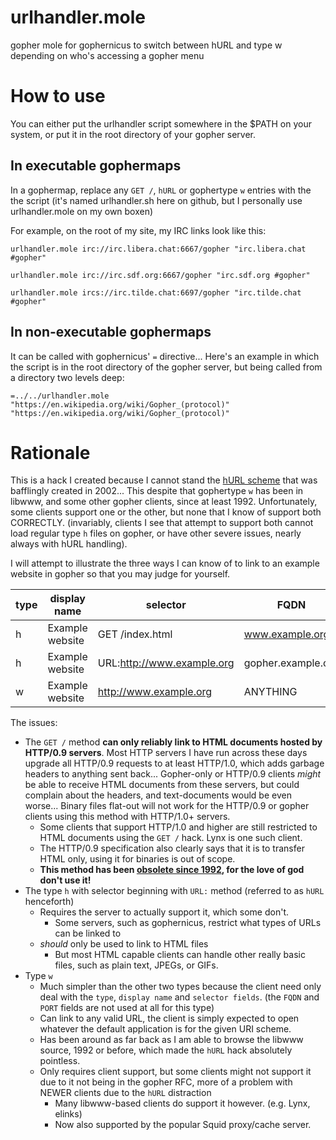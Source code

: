 # urlhandler.mole
gopher mole for gophernicus to switch between hURL and type w depending on who's accessing a gopher menu

# How to use

You can either put the urlhandler script somewhere in the $PATH on your system, or put it in the root directory of your gopher server.

## In executable gophermaps

In a gophermap, replace any `GET /`, `hURL` or gophertype `w` entries with the the script (it's named urlhandler.sh here on github, but I personally use urlhandler.mole on my own boxen)

For example, on the root of my site, my IRC links look like this:

`urlhandler.mole irc://irc.libera.chat:6667/gopher "irc.libera.chat #gopher"`

`urlhandler.mole irc://irc.sdf.org:6667/gopher "irc.sdf.org #gopher"`

`urlhandler.mole ircs://irc.tilde.chat:6697/gopher "irc.tilde.chat #gopher"`

## In non-executable gophermaps

It can be called with gophernicus' `=` directive... Here's an example in which the script is in the root directory of the gopher server, but being called from a directory two levels deep:

`=../../urlhandler.mole "https://en.wikipedia.org/wiki/Gopher_(protocol)" "https://en.wikipedia.org/wiki/Gopher_(protocol)"`

# Rationale

This is a hack I created because I cannot stand the [hURL scheme](http://gopher.quux.org:70/Archives/Mailing%20Lists/gopher/gopher.2002-02%7C/MBOX-MESSAGE/34) that was bafflingly created in 2002... This despite that gophertype `w` has been in libwww, and some other gopher clients, since at least 1992.
Unfortunately, some clients support one or the other, but none that I know of support both CORRECTLY. (invariably, clients I see that attempt to support both cannot load regular type `h` files on gopher, or have other severe issues, nearly always with hURL handling).

I will attempt to illustrate the three ways I can know of to link to an example website in gopher so that you may judge for yourself.

|type|display name   |selector                  |FQDN              |TCP port|
|----|---------------|--------------------------|------------------|--------|
|h   |Example website|GET /index.html           |www.example.org   |80      |
|h   |Example website|URL:http://www.example.org|gopher.example.org|70      |
|w   |Example website|http://www.example.org    |ANYTHING          |1       |

The issues:
* The `GET /` method **can only reliably link to HTML documents hosted by HTTP/0.9 servers**. Most HTTP servers I have run across these days upgrade all HTTP/0.9 requests to at least HTTP/1.0, which adds garbage headers to anything sent back... Gopher-only or HTTP/0.9 clients *might* be able to receive HTML documents from these servers, but could complain about the headers, and text-documents would be even worse... Binary files flat-out will not work for the HTTP/0.9 or gopher clients using this method with HTTP/1.0+ servers.
  * Some clients that support HTTP/1.0 and higher are still restricted to HTML documents using the `GET /` hack. Lynx is one such client.
  * The HTTP/0.9 specification also clearly says that it is to transfer HTML only, using it for binaries is out of scope.
  * **This method has been [obsolete since 1992](https://math.albany.edu/g/Adm/goph-www.html#1.2), for the love of god don't use it!**
* The type `h` with selector beginning with `URL:` method (referred to as `hURL` henceforth)
  * Requires the server to actually support it, which some don't.
    * Some servers, such as gophernicus, restrict what types of URLs can be linked to
  * _should_ only be used to link to HTML files
    * But most HTML capable clients can handle other really basic files, such as plain text, JPEGs, or GIFs.
* Type `w`
  * Much simpler than the other two types because the client need only deal with the `type`, `display name` and `selector fields`. (the `FQDN` and `PORT` fields are not used at all for this type)
  * Can link to any valid URL, the client is simply expected to open whatever the default application is for the given URI scheme.
  * Has been around as far back as I am able to browse the libwww source, 1992 or before, which made the `hURL` hack absolutely pointless.
  * Only requires client support, but some clients might not support it due to it not being in the gopher RFC, more of a problem with NEWER clients due to the `hURL` distraction
    * Many libwww-based clients do support it however. (e.g. Lynx, elinks)
    * Now also supported by the popular Squid proxy/cache server.

